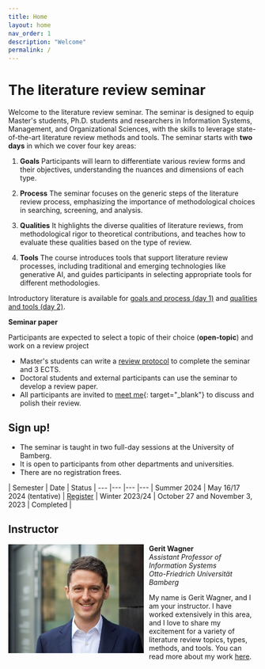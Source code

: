 ```yaml
---
title: Home
layout: home
nav_order: 1
description: "Welcome"
permalink: /
---
```


# The literature review seminar

Welcome to the literature review seminar.
The seminar is designed to equip Master's students, Ph.D. students and researchers in Information Systems, Management, and Organizational Sciences, with the skills to leverage state-of-the-art literature review methods and tools.
The seminar starts with **two days** in which we cover four key areas:

1. **Goals** Participants will learn to differentiate various review forms and their objectives, understanding the nuances and dimensions of each type.

2. **Process** The seminar focuses on the generic steps of the literature review process, emphasizing the importance of methodological choices in searching, screening, and analysis.

3. **Qualities** It highlights the diverse qualities of literature reviews, from methodological rigor to theoretical contributions, and teaches how to evaluate these qualities based on the type of review.

4. **Tools** The course introduces tools that support literature review processes, including traditional and emerging technologies like generative AI, and guides participants in selecting appropriate tools for different methodologies.

Introductory literature is available for [goals and process (day 1)](docs/day_1.html) and [qualities and tools (day 2)](docs/day_2.html).

<!-- 
We will cover the following contents:

**Day 1**

- Distinguish the different goals and types of literature reviews
- Understand the steps fo the process

**Day 2**

- Appreciate the qualities of a good review paper
- Familiarize with the available research software
-->

**Seminar paper**

Participants are expected to select a topic of their choice (**open-topic**) and work on a review project

- Master's students can write a [review protocol](docs/protocol.html) to complete the seminar and 3 ECTS.
- Doctoral students and external participants can use the seminar to develop a review paper.
- All participants are invited to [meet me](https://calendly.com/gerit-wagner/30min){: target="_blank"} to discuss and polish their review.

## Sign up!

- The seminar is taught in two full-day sessions at the University of Bamberg.
- It is open to participants from other departments and universities.
- There are no registration frees.

| Semester | Date | Status |
--- |--- |--- |--- |
 Summer 2024 | May 16/17 2024 (tentative) | [Register](mailto:gerit.wagner@uni-bamberg.de) |
 Winter 2023/24 | October 27 and November 3, 2023 | Completed |

## Instructor

<img src="assets/gerit_wagner.jpg" alt="Gerit Wagner (Foto: Tim Kipphan)" style="height: 220px; float: left; padding-right: 10px;">

**Gerit Wagner**  
*Assistant Professor of Information Systems*  
*Otto-Friedrich Universität Bamberg*

My name is Gerit Wagner, and I am your instructor. I have worked extensively in this area, and I love to share my excitement for a variety of literature review topics, types, methods, and tools.
You can read more about my work [here](docs/instructor.html).

<br style="clear:both">

<!-- 
slides
resources and links
instructor

TBD: include a picture?
TODO : make group fotos and publish

objectives: mention tools and open synthesis?
-->